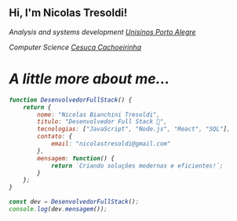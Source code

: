 <!-- NicolasTresoldi/Nicolas is a special repository: its README.md will appear on your profile! -->


<h2> Hi, I'm Nicolas Tresoldi!</h2>
<p><em> Analysis and systems development  <a href="https://www.unisinos.br/">Unisinos Porto Alegre</a><em> </p>
<p><em> Computer Science <a href="https://www.cesuca.edu.br/"> Cesuca Cachoeirinha</a> </em></p> 


<h1>A little more about me...</h1> 

```javascript
function DesenvolvedorFullStack() {
    return {
        nome: "Nicolas Bianchini Tresoldi",
        titulo: "Desenvolvedor Full Stack 🚀",
        tecnologias: ["JavaScript", "Node.js", "React", "SQL"],
        contato: {
            email: "nicolastresoldi@gmail.com"
        },
        mensagem: function() {
            return `Criando soluções modernas e eficientes!`;
        }
    };
}

const dev = DesenvolvedorFullStack();
console.log(dev.mensagem());
```
